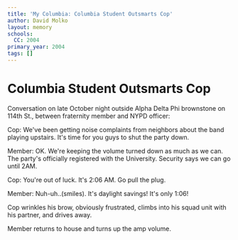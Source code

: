 ```yaml
---
title: 'My Columbia: Columbia Student Outsmarts Cop'
author: David Molko
layout: memory
schools:
  CC: 2004
primary_year: 2004
tags: []
---
```

# Columbia Student Outsmarts Cop

Conversation on late October night outside Alpha Delta Phi brownstone on 114th St., between fraternity member and NYPD officer:

Cop: We've been getting noise complaints from neighbors about the band playing upstairs. It's time for you guys to shut the party down.

Member: OK. We're keeping the volume turned down as much as we can. The party's officially registered with the University. Security says we can go until 2AM.

Cop: You're out of luck. It's 2:06 AM. Go pull the plug.

Member: Nuh-uh..(smiles). It's daylight savings! It's only 1:06!

Cop wrinkles his brow, obviously frustrated, climbs into his squad unit with his partner, and drives away.

Member returns to house and turns up the amp volume.
